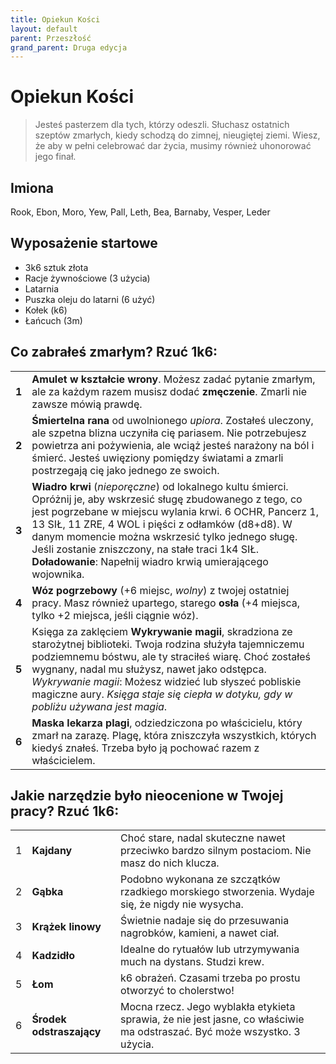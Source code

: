 ```yaml
---
title: Opiekun Kości
layout: default
parent: Przeszłość
grand_parent: Druga edycja
---
```


# Opiekun Kości

> Jesteś pasterzem dla tych, którzy odeszli. Słuchasz ostatnich szeptów zmarłych, kiedy schodzą do zimnej, nieugiętej ziemi. Wiesz, że aby w pełni celebrować dar życia, musimy również uhonorować jego finał.

## Imiona

Rook, Ebon, Moro, Yew, Pall, Leth, Bea, Barnaby, Vesper, Leder

## Wyposażenie startowe

- 3k6 sztuk złota
- Racje żywnościowe (3 użycia)
- Latarnia
- Puszka oleju do latarni (6 użyć)
- Kołek (k6)
- Łańcuch (3m)

## Co zabrałeś zmarłym? Rzuć 1k6:

|       |                                                                                                                                                                                                                                                                                                                                                                                                           |
| ----- | --------------------------------------------------------------------------------------------------------------------------------------------------------------------------------------------------------------------------------------------------------------------------------------------------------------------------------------------------------------------------------------------------------- |
| **1** | **Amulet w kształcie wrony**. Możesz zadać pytanie zmarłym, ale za każdym razem musisz dodać **zmęczenie**. Zmarli nie zawsze mówią prawdę.                                                                                                                                                                                                                                                               |
| **2** | **Śmiertelna rana** od uwolnionego _upiora_. Zostałeś uleczony, ale szpetna blizna uczyniła cię pariasem. Nie potrzebujesz powietrza ani pożywienia, ale wciąż jesteś narażony na ból i śmierć. Jesteś uwięziony pomiędzy światami a zmarli postrzegają cię jako jednego ze swoich.                                                                                                                       |
| **3** | **Wiadro krwi** (_nieporęczne_) od lokalnego kultu śmierci. Opróżnij je, aby wskrzesić sługę zbudowanego z tego, co jest pogrzebane w miejscu wylania krwi. 6 OCHR, Pancerz 1, 13 SIŁ, 11 ZRE, 4 WOL i pięści z odłamków (d8+d8). W danym momencie można wskrzesić tylko jednego sługę. Jeśli zostanie zniszczony, na stałe traci 1k4 SIŁ. **Doładowanie**: Napełnij wiadro krwią umierającego wojownika. |
| **4** | **Wóz pogrzebowy** (+6 miejsc, _wolny_) z twojej ostatniej pracy. Masz również upartego, starego **osła** (+4 miejsca, tylko +2 miejsca, jeśli ciągnie wóz).                                                                                                                                                                                                                                              |
| **5** | Księga za zaklęciem **Wykrywanie magii**, skradziona ze starożytnej biblioteki. Twoja rodzina służyła tajemniczemu podziemnemu bóstwu, ale ty straciłeś wiarę. Choć zostałeś wygnany, nadal mu służysz, nawet jako odstępca. _Wykrywanie magii_: Możesz widzieć lub słyszeć pobliskie magiczne aury. _Księga staje się ciepła w dotyku, gdy w pobliżu używana jest magia_.                                |
| **6** | **Maska lekarza plagi**, odziedziczona po właścicielu, który zmarł na zarazę. Plagę, która zniszczyła wszystkich, których kiedyś znałeś. Trzeba było ją pochować razem z właścicielem.                                                                                                                         |

## Jakie narzędzie było nieocenione w Twojej pracy? Rzuć 1k6:

|     |                          |                                                                                                                          |
| --- | ------------------------ | ------------------------------------------------------------------------------------------------------------------------ |
| 1   | **Kajdany**              | Choć stare, nadal skuteczne nawet przeciwko bardzo silnym postaciom. Nie masz do nich klucza.                            |
| 2   | **Gąbka**                | Podobno wykonana ze szczątków rzadkiego morskiego stworzenia. Wydaje się, że nigdy nie wysycha.                          |
| 3   | **Krążek linowy**        | Świetnie nadaje się do przesuwania nagrobków, kamieni, a nawet ciał.                                                     |
| 4   | **Kadzidło**             | Idealne do rytuałów lub utrzymywania much na dystans. Studzi krew.                                                       |
| 5   | **Łom**                  | k6 obrażeń. Czasami trzeba po prostu otworzyć to cholerstwo!                                                             |
| 6   | **Środek odstraszający** | Mocna rzecz. Jego wyblakła etykieta sprawia, że nie jest jasne, co właściwie ma odstraszać. Być może wszystko. 3 użycia. |

